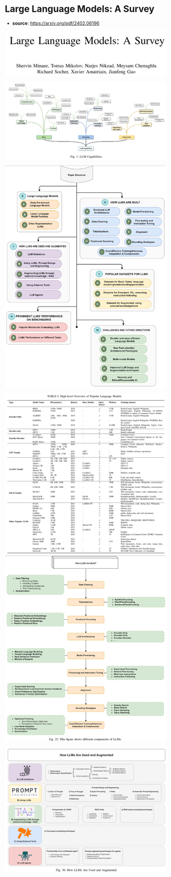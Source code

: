 # **Large Language Models: A Survey**

* **source**: https://arxiv.org/pdf/2402.06196

![1717749148835](image/large_language_models_A_Survey/1717749148835.png)

![1717749164385](image/large_language_models_A_Survey/1717749164385.png)

![1717749243714](image/large_language_models_A_Survey/1717749243714.png)

![1717749355458](image/large_language_models_A_Survey/1717749355458.png)![1717749634164](image/large_language_models_A_Survey/1717749634164.png)

![1717750343233](image/large_language_models_A_Survey/1717750343233.png)
